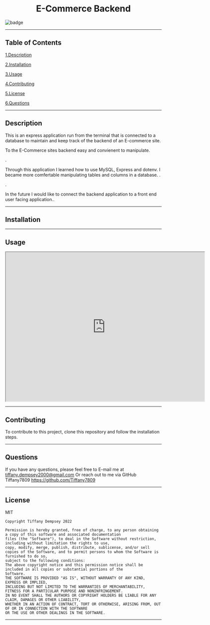 

  <h1 align="center">E-Commerce Backend</h1>
  
  ![badge](https://img.shields.io/badge/license-MIT-brightgreen)
  ***

  ## Table of Contents

  <a href="#description">1.Description </a>

  <a href="#install">2.Installation </a>

  <a href="#use">3.Usage </a>

  <a href="#contribute">4.Contributing </a>

  <a href="#license">5.License </a> 

  <a href="#questions">6.Questions </a>
  ***


  <h2 id="describe">Description</h2>

  This is an express application run from the terminal that is connected to a database to maintain and keep track of the backend of an E-commerce site.

  To the E-Commerce sites backend easy and convienent to manipulate. 

  .

  Through this application I learned how to use MySQL, Express and dotenv. I became more comfertable manipulating tables and columns in a database. .

  .

  In the future I would like to connect the backend application to a front end user facing application..


  
  ***

  <h2 id="install">Installation</h2>

  
  ***

  <h2 id="use">Usage</h2>

<iframe src="https://drive.google.com/file/d/1rRHNJ3cB-xzaZQgxmqde4_ViD_zT2OtV/preview" width="640" height="480"></iframe>

  ***
      
  <h2 id="contribute">Contributing</h2>

  To contribute to this project, clone this repository and follow the installation steps. 
  ***


  <h2 id="questions">Questions</h2>

  If you have any questions, please feel free to E-mail me at tiffany.dempsey2000@gmail.com
  Or reach out to me via GitHub
  Tiffany7809
  https://github.com/Tiffany7809

  ***


  <h2 id="license">License</h2>
  MIT
  
    Copyright Tiffany Dempsey 2022

    Permission is hereby granted, free of charge, to any person obtaining a copy of this software and associated documentation 
    files (the "Software"), to deal in the Software without restriction, including without limitation the rights to use, 
    copy, modify, merge, publish, distribute, sublicense, and/or sell copies of the Software, and to permit persons to whom the Software is furnished to do so, 
    subject to the following conditions:
    The above copyright notice and this permission notice shall be included in all copies or substantial portions of the 
    Software.
    THE SOFTWARE IS PROVIDED "AS IS", WITHOUT WARRANTY OF ANY KIND, EXPRESS OR IMPLIED, 
    INCLUDING BUT NOT LIMITED TO THE WARRANTIES OF MERCHANTABILITY, FITNESS FOR A PARTICULAR PURPOSE AND NONINFRINGEMENT. 
    IN NO EVENT SHALL THE AUTHORS OR COPYRIGHT HOLDERS BE LIABLE FOR ANY CLAIM, DAMAGES OR OTHER LIABILITY, 
    WHETHER IN AN ACTION OF CONTRACT, TORT OR OTHERWISE, ARISING FROM, OUT OF OR IN CONNECTION WITH THE SOFTWARE 
    OR THE USE OR OTHER DEALINGS IN THE SOFTWARE.
    


  ***
  
